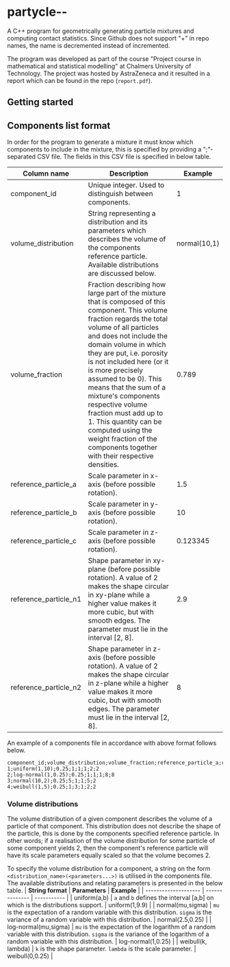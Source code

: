 # partycle--
A C++ program for geometrically generating particle mixtures and computing contact statistics. Since Github does not support "+" in repo names, the name is decremented instead of incremented.

The program was developed as part of the course "Project course in mathematical and statistical modelling" at Chalmers University of Technology. The project was hosted by AstraZeneca and it resulted in a report which can be found in the repo (`report.pdf`).

## Getting started


## Components list format
In order for the program to generate a mixture it must know which components to include in the mixture, this is specified by providing a ";"-separated CSV file. The fields in this CSV file is specified in below table.

| **Column name**       | **Description** | **Example**        |
| --------------------- | --------------- | ------------------ |
| component_id          | Unique integer. Used to distinguish between components.         | 1        |
| volume_distribution   | String representing a distribution and its parameters which describes the volume of the components reference particle. Available distributions are discussed below.	| normal(10,1) |
| volume_fraction       | Fraction describing how large part of the mixture that is composed of this component. This volume fraction regards the total volume of all particles and does not include the domain volume in which they are put, i.e. porosity is not included here (or it is more precisely assumed to be 0). This means that the sum of a mixture's components respective volume fraction must add up to 1. This quantity can be computed using the weight fraction of the components together with their respective densities. | 0.789	             |
| reference_particle_a  | Scale parameter in x-axis (before possible rotation).   	  | 1.5      |
| reference_particle_b  | Scale parameter in y-axis (before possible rotation).		  | 10       |
| reference_particle_c  | Scale parameter in z-axis (before possible rotation).		  | 0.123345 |
| reference_particle_n1 | Shape parameter in xy-plane (before possible rotation). A value of 2 makes the shape circular in xy-plane while a higher value makes it more cubic, but with smooth edges. The parameter must lie in the interval [2, 8].| 2.9      |
| reference_particle_n2 | Shape parameter in z-axis (before possible rotation). A value of 2 makes the shape circular in z-plane while a higher value makes it more cubic, but with smooth edges. The parameter must lie in the interval [2, 8].      | 8        |

An example of a components file in accordance with above format follows below.
```
component_id;volume_distribution;volume_fraction;reference_particle_a;reference_particle_b;reference_particle_c;reference_particle_n1;reference_particle_n2
1;uniform(1,10);0.25;1;1;1;2;2
2;log-normal(1,0.25);0.25;1;1;1;8;8
3;normal(10,2);0.25;5;1;1;5;2
4;weibull(1,5);0.25;1;3;1;2;2
```

### Volume distributions
The volume distribution of a given component describes the volume of a particle of that component. This distribution does not describe the shape of the particle, this is done by the components specified reference particle. In other words; if a realisation of the volume distribution for some particle of some component yields 2, then the component's reference particle will have its scale parameters equally scaled so that the volume becomes 2.  

To specify the volume distribution for a component, a string on the form `<distribution_name>(<parameters...>)` is utilised in the components file. The available distributions and relating parameters is presented in the below table.
| **String format**    | **Parameters** | **Example** |
| -------------------- | -------------- | ----------- |
| uniform(a,b)         | `a` and `b` defines the interval [a,b] on which is the distributions support. | uniform(1,9.9) |
| normal(mu,sigma)     | `mu` is the expectation of a random variable with this distribution. `sigma` is the variance of a random variable with this distribution. | normal(2.5,0.25) |
| log-normal(mu,sigma) | `mu` is the expectation of the logarithm of a random variable with this distribution. `sigma` is the variance of the logarithm of a random variable with this distribution. | log-normal(1,0.25) |
| weibull(k, lambda)   | `k` is the shape parameter. `lambda` is the scale parameter. | weibull(0,0.25) |
